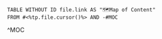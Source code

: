 ```dataview
TABLE WITHOUT ID file.link AS "🗺️Map of Content"
FROM #<%tp.file.cursor()%> AND -#MOC
```
^MOC


